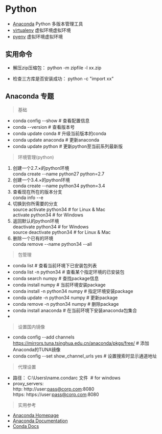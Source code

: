 # Python

- [Anaconda](https://www.continuum.io/) Python 多版本管理工具
- [virtualenv](https://virtualenv.pypa.io/en/stable/) 虚拟环境虚拟环境
- [pyenv](https://github.com/pyenv/pyenv) 虚拟环境虚拟环境

## 实用命令

- 解压zip压缩包： python -m zipfile -l xx.zip

- 检查三方库是否安装成功：  python -c "import xx"

## Anaconda 专题

> 基础 

- conda config --show  	# 查看配置信息    
- conda --version			# 查看版本号    
- conda update conda		# 升级当前版本的conda  
- conda update anaconda	# 更新anaconda  
- conda update python		# 更新python至当前系列最新版  

> 环境管理(python)

1. 创建一个2.7.×的python环境  
conda create --name python27 python=2.7  
2. 创建一个3.4.×的python环境  
conda create --name python34 python=3.4   
3. 查看现在所在的版本分支  
conda info --e  
4. 切换到你所需要的分支  
source activate python34  # for Linux & Mac  
activate python34  # for Windows  
5. 返回默认的python环境  
deactivate python34 # for Windows  
source deactivate python34 # for Linux & Mac  
6. 删除一个已有的环境  
conda remove --name python34 --all  

> 包管理

- conda list 				# 查看当前环境下已安装包列表  
- conda list -n python34	# 查看某个指定环境的已安装包  
- conda search numpy		# 查找package信息  
- conda install numpy		# 当前环境安装package  
- conda install -n python34 numpy	# 指定环境安装package  
- conda update -n python34 numpy	# 更新package  
- conda remove -n python34 numpy	# 删除package  
- conda install anaconda	# 在当前环境下安装anaconda包集合  
- 
> 设置国内镜像

- conda config --add channels https://mirrors.tuna.tsinghua.edu.cn/anaconda/pkgs/free/ # 添加Anaconda的TUNA镜像
- conda config --set show_channel_urls yes # 设置搜索时显示通道地址

> 代理设置

- 路径： C:\Users\name\.condarc 文件  # for windows
- proxy_servers:  
    http: http://user:pass@corp.com:8080  
    https: https://user:pass@corp.com:8080

> 实用参考

- [Anaconda Homepage](https://www.continuum.io/why-anaconda)
- [Anaconda Documentation](https://docs.continuum.io/anaconda/index)
- [Conda Docs](http://conda.pydata.org/docs/index.html)
